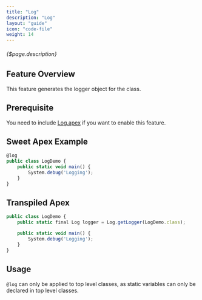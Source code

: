 ```yaml
---
title: "Log"
description: "Log"
layout: "guide"
icon: "code-file"
weight: 14
---
```


###### {$page.description}

<article id="1">

## Feature Overview

This feature generates the logger object for the class.

</article>

<article id="2">

## Prerequisite

You need to include [Log.apex](https://github.com/Click-to-Cloud/Log.apex) if you want to enable this feature.

</article>

<article id="3">

## Sweet Apex Example

```javascript
@log
public class LogDemo {
    public static void main() {
        System.debug('Logging');
    }
}
```

</article>

<article id="4">

## Transpiled Apex

```javascript
public class LogDemo {
    public static final Log logger = Log.getLogger(LogDemo.class);

    public static void main() {
        System.debug('Logging');
    }
}
```

</article>

<article id="5">

## Usage

`@log` can only be applied to top level classes, as static variables can only be declared
in top level classes.

</article>
